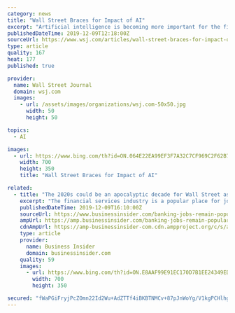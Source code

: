 ```yaml
---
category: news
title: "Wall Street Braces for Impact of AI"
excerpt: "Artificial intelligence is becoming more important for the financial-services industry and employees who aren’t trained to work alongside algorithms run the risk of losing their jobs, experts told lawmakers."
publishedDateTime: 2019-12-09T12:18:00Z
sourceUrl: https://www.wsj.com/articles/wall-street-braces-for-impact-of-ai-11575887402
type: article
quality: 167
heat: 177
published: true

provider:
  name: Wall Street Journal
  domain: wsj.com
  images:
    - url: /assets/images/organizations/wsj.com-50x50.jpg
      width: 50
      height: 50

topics:
  - AI

images:
  - url: https://www.bing.com/th?id=ON.064E22EA99EF3F7A32C7CF969C2F62B7
    width: 700
    height: 350
    title: "Wall Street Braces for Impact of AI"

related:
  - title: "The 2020s could be an apocalyptic decade for Wall Street as artificial intelligence takes over the most popular jobs in finance"
    excerpt: "The financial services industry is a popular place for job seekers, but artificial intelligence could wipe away a million banking jobs."
    publishedDateTime: 2019-12-09T16:10:00Z
    sourceUrl: https://www.businessinsider.com/banking-jobs-remain-popular-despite-the-threat-of-automation-2019-4?amp%3Butm_medium=referral
    ampUrl: https://amp.businessinsider.com/banking-jobs-remain-popular-despite-the-threat-of-automation-2019-4
    cdnAmpUrl: https://amp-businessinsider-com.cdn.ampproject.org/c/s/amp.businessinsider.com/banking-jobs-remain-popular-despite-the-threat-of-automation-2019-4
    type: article
    provider:
      name: Business Insider
      domain: businessinsider.com
    quality: 59
    images:
      - url: https://www.bing.com/th?id=ON.E8AAF99E91EC170D7B1EE24349EDC2DB
        width: 700
        height: 350

secured: "fWaPGiFryjPcZOmn22Id2Wu+AdZTTf4iBKBTNMCv+87pJnWoYg/V1kgPCHlhg3f3/8fPlg5sTDI+BymGu2gnu1eRiazlBWgMvpQ/jeixDfG3FrJlLy7jIzn8v6n7vot32TJXssjq9mLovV+MXWzHiNRAOROuBCVOttEiGU73VQdJ3fZIgsxA+RKu1zoRzlgu8QDmBpwmcc/f3Ke1zJWJnwmpn1pBK5GroWSa2U5X3uukHirsOrqre6q4bogG/TdDvWbEqb/Bl60N6noA83ha5DxJzGwLpLcptXjgf4q4Mhw=;8r87N4NzU1s4KEVWfjqueA=="
---
```


